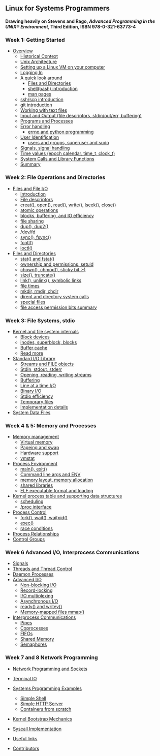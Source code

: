 ## Linux for Systems Programmers
####  Drawing heavily on Stevens and Rago, *Advanced Programming in the UNIX® Environment*, Third Edition, ISBN 978-0-321-63773-4 


### Week 1: Getting Started

* [Overview](Overview/README.md)
    * [Historical Context](Overview/history.md)
    * [Unix Architecture](Overview/arch.md)
    * [Setting up a Linux VM on your computer]()
    * [Logging In](Overview/login.md)
    * [A quick look around](Overview/commandline-intro.md)
        * [Files and Directories](Overview/commandline-intro.md)
        * [shell(bash) introduction](Overview/commandline-intro.md)
        * [man pages](Overview/commandline-intro.md)
    * [ssh/scp introduction](Overview/commandline-intro.md)
    * [git introduction]()
    * [Working with text files](Overview/commandline-intro.md)
    * [Input and Output (file descriptors, stdin/out/err, buffering)](Overview/input-output.md)
    * [Programs and Processes](Overview/programs-processes.md)
    * [Error handling](Overview/error-handling.md)
        * [errno and python programming]()
    * [User Identification](Overview/user-identification.md)
        * [users and groups, superuser and sudo]()
    * [Signals, signal handling](Overview/signals.md)
    * [Time values (epoch calendar, time_t, clock_t)](Overview/time-values.md)
    * [System Calls and Library Functions](Overview/syscalls-library.md)
    * [Summary](Overview/summary.md)


### Week 2: File Operations and Directories

* [Files and File I/O](Files/README.md)
    * [Introduction](Files/introduction.md)
    * [File descriptors](Files/file-descriptors.md)
    * [creat(), open(), read(), write(), lseek(), close()](Files/file-system-calls.md)
    * [atomic operations](Files/file-system-calls.md)
    * [blocks, buffering, and IO efficiency](Files/file-system-calls.md)
    * [file sharing](Files/file-system-calls.md)
    * [dup(), dup2()](Files/file-system-calls.md)
    * [/dev/fd]()
    * [sync(), fsync()](Files/file-system-calls.md)
    * [fcntl()](Files/file-system-calls.md)
    * [ioctl()](Files/file-system-calls.md)
* [Files and Directories]()
    * [stat() and fstat()](Files/file-system-calls.md)
    * [ownership and permissions, setuid](Files/file-system-calls.md)
    * [chown(), chmod(), sticky bit :-)](Files/file-system-calls.md)
    * [size(), truncate()](Files/file-system-calls.md)
    * [link(), unlink(), symbolic links](Files/file-system-calls.md)
    * [file times](Files/file-system-calls.md)
    * [mkdir, rmdir, chdir](Files/file-system-calls.md)
    * [dirent and directory system calls](Files/file-system-calls.md)
    * [special files](Files/file-system-calls.md)
    * [file access permission bits summary](Files/file-system-calls.md)

### Week 3:  File Systems, stdio 

* [Kernel and file system internals]()
    * [Block devices]()
    * [inodes, superblock, blocks]()
    * [Buffer cache]()
    * [Read more](Files/notes.md)
* [Standard I/O Library]()
    * [Streams and FILE objects]()
    * [Stdin, stdout, stderr]()
    * [Opening, reading, writing streams]()
    * [Buffering]()
    * [Line at a time I/O]()
    * [Binary I/O]()
    * [Stdio efficiency]()
    * [Temporary files]()
    * [Implementation details](Files/notes.md)
* [System Data Files]()


### Week 4 & 5:  Memory and Processes


* [Memory management]()
    * [Virtual memory]()
    * [Pageing and swap]()
    * [Hardware support]()
    * [vmstat]()
* [Process Environment]()
    * [main(), exit()]()
    * [Command line args and ENV]()
    * [memory layout, memory allocation]()
    * [shared libraries]()
    * [ELF executable format and loading]()
* [Kernel process table and supporting data structures]()
    * [scheduling]()
    * [/proc interface]()
* [Process Control]()
    * [fork(), wait(), waitpid()]()
    * [exec()]()
    * [race conditions]()
* [Process Relationships]()
* [Control Groups]()

### Week 6  Advanced I/O, Interprocess Communications

* [Signals]()
* [Threads and Thread Control]()
* [Daemon Processes]()
* [Advanced I/O]()
    * [Non-blocking I/O]()
    * [Record-locking]()
    * [I/O multiplexing]()
    * [Asynchronous I/O]()
    * [readv() and writev()]()
    * [Memory-mapped files mmap()]()
* [Interprocess Communications]()
    * [Pipes]()
    * [Coprocesses]()
    * [FIFOs]()
    * [Shared Memory]()
    * [Semaphores]()

### Week 7 and 8  Network Programming

* [Network Programming and Sockets]()
* [Terminal IO]()

* [Systems Programming Examples]()
    * [Simple Shell]()
    * [Simple HTTP Server]()
    * [Containers from scratch]()


* [Kernel Bootstrap Mechanics]()
* [Syscall Implementation]()

* [Useful links](LINKS.md)
* [Contributors](contributors.md)
